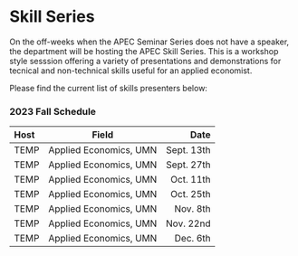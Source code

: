 # Skill Series

On the off-weeks when the APEC Seminar Series does not have a speaker, the department will be hosting the APEC Skill Series. 
This is a workshop style sesssion offering a variety of presentations and demonstrations for tecnical and non-technical skills useful for an applied economist. 

Please find the current list of skills presenters below:

### 2023 Fall Schedule

| **Host**      | **Field** | **Date** |
| :---        |    :----:   |   ---: |
| TEMP      | Applied Economics, UMN   |   Sept. 13th   | 
| TEMP  | Applied Economics, UMN    | Sept. 27th       |
| TEMP  | Applied Economics, UMN    | Oct. 11th      | 
| TEMP  | Applied Economics, UMN    | Oct. 25th      | 
| TEMP  | Applied Economics, UMN    | Nov. 8th     | 
| TEMP  | Applied Economics, UMN    | Nov. 22nd      | 
| TEMP  | Applied Economics, UMN    | Dec. 6th      | 
